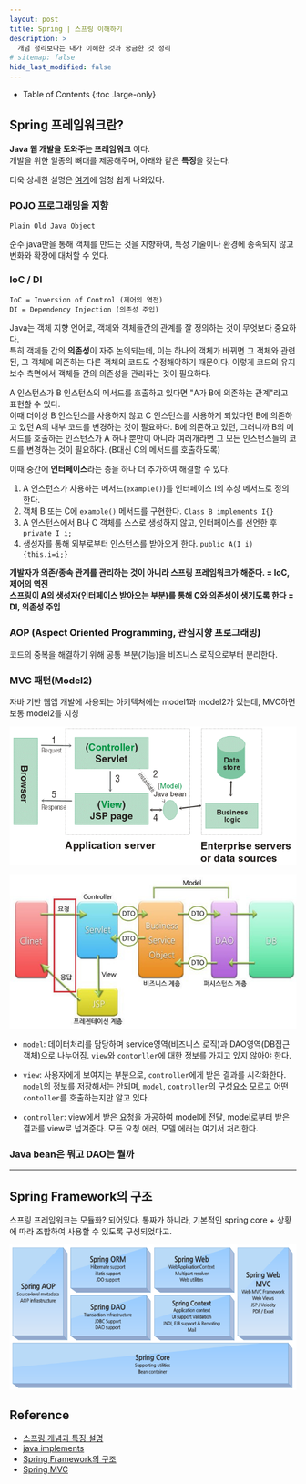 ```yaml
---
layout: post
title: Spring | 스프링 이해하기
description: >
  개념 정리보다는 내가 이해한 것과 궁금한 것 정리
# sitemap: false
hide_last_modified: false
---
```


- Table of Contents
{:toc .large-only}

## Spring 프레임워크란?
**Java 웹 개발을 도와주는 프레임워크** 이다.  
개발을 위한 일종의 뼈대를 제공해주며, 아래와 같은 **특징**을 갖는다. 

더욱 상세한 설명은 [여기](https://www.codestates.com/blog/content/%EC%8A%A4%ED%94%84%EB%A7%81-%EC%8A%A4%ED%94%84%EB%A7%81%EB%B6%80%ED%8A%B8)에 엄청 쉽게 나와있다.

### POJO 프로그래밍을 지향
```
Plain Old Java Object
```
순수 java만을 통해 객체를 만드는 것을 지향하여, 특정 기술이나 환경에 종속되지 않고
변화와 확장에 대처할 수 있다.

### IoC / DI
```
IoC = Inversion of Control (제어의 역전)
DI = Dependency Injection (의존성 주입)
```

Java는 객체 지향 언어로, 객체와 객체들간의 관계를 잘 정의하는 것이 무엇보다 중요하다.  
특히 객체들 간의 **의존성**이 자주 논의되는데, 이는 하나의 객체가 바뀌면 그 객체와 관련된, 그 객체에 의존하는 다른 객체의 코드도 수정해야하기 때문이다. 이렇게 코드의 유지보수 측면에서 객체들 간의 의존성을 관리하는 것이 필요하다.

A 인스턴스가 B 인스턴스의 메서드를 호출하고 있다면 "A가 B에 의존하는 관계"라고 표현할 수 있다.  
이때 더이상 B 인스턴스를 사용하지 않고 C 인스턴스를 사용하게 되었다면 B에 의존하고 있던 A의 내부 코드를 변경하는 것이 필요하다.
B에 의존하고 있던, 그러니까 B의 메서드를 호출하는 인스턴스가 A 하나 뿐만이 아니라 여러개라면
그 모든 인스턴스들의 코드를 변경하는 것이 필요하다. (B대신 C의 메서드를 호출하도록)

이때 중간에 **인터페이스**라는 층을 하나 더 추가하여 해결할 수 있다.
1. A 인스턴스가 사용하는 메서드(`example()`)를 인터페이스 I의 추상 메서드로 정의 한다.
2. 객체 B 또는 C에 `example()` 메서드를 구현한다. `Class B implements I{}`
3. A 인스턴스에서 B나 C 객체를 스스로 생성하지 않고, 인터페이스를 선언한 후 `private I i;`
4. 생성자를 통해 외부로부터 인스턴스를 받아오게 한다. `public A(I i) {this.i=i;}`

**개발자가 의존/종속 관계를 관리하는 것이 아니라 스프링 프레임워크가 해준다. = IoC, 제어의 역전**  
**스프링이 A의 생성자(인터페이스 받아오는 부분)를 통해 C와 의존성이 생기도록 한다 = DI, 의존성 주입**  

### AOP (Aspect Oriented Programming, 관심지향 프로그래밍)

코드의 중복을 해결하기 위해 공통 부분(기능)을 비즈니스 로직으로부터 분리한다.

### MVC 패턴(Model2)

자바 기반 웹앱 개발에 사용되는 아키텍쳐에는 model1과 model2가 있는데, MVC하면 보통 model2를 지칭

![](/assets/img/2023-06-26-Spring-Basic/2023-07-18-11-25-11.png)

![](/assets/img/2023-06-26-Spring-Basic/2023-07-18-11-35-06.png)

- `model`: 데이터처리를 담당하며 service영역(비즈니스 로직)과 DAO영역(DB접근 객체)으로 나누어짐. `view`와 `contorller`에 대한 정보를 가지고 있지 않아야 한다.

- `view`: 사용자에게 보여지는 부분으로, `controller`에게 받은 결과를 시각화한다.
`model`의 정보를 저장해서는 안되며, `model`, `controller`의 구성요소 모르고 어떤 `contoller`를 호출하는지만 알고 있다.

- `controller`: view에서 받은 요청을 가공하여 model에 전달, model로부터 받은 결과를 view로 넘겨준다. 모든 요청 에러, 모델 에러는 여기서 처리한다.


### Java bean은 뭐고 DAO는 뭘까

---

## Spring Framework의 구조

스프링 프레임워크는 모듈화? 되어있다.
통짜가 하니라, 기본적인 spring core + 상황에 따라 조합하여 사용할 수 있도록 구성되었다고.

![](/assets/img/2023-06-26-Spring-Basic/2023-07-18-11-32-59.png)


## Reference
- [스프링 개념과 특징 설명](https://www.codestates.com/blog/content/%EC%8A%A4%ED%94%84%EB%A7%81-%EC%8A%A4%ED%94%84%EB%A7%81%EB%B6%80%ED%8A%B8)
- [java implements](https://velog.io/@hkoo9329/%EC%9E%90%EB%B0%94-extends-implements-%EC%B0%A8%EC%9D%B4)
- [Spring Framework의 구조](https://khj93.tistory.com/entry/Spring-Spring-Framework%EB%9E%80-%EA%B8%B0%EB%B3%B8-%EA%B0%9C%EB%85%90-%ED%95%B5%EC%8B%AC-%EC%A0%95%EB%A6%AC)
- [Spring MVC](https://www.google.com/url?sa=i&url=https%3A%2F%2Fwww.boostcourse.org%2Fweb326%2Flecture%2F58979%3FisDesc%3Dfalse&psig=AOvVaw2IIvHLt8-3sup-l-ndEwzW&ust=1689732303531000&source=images&cd=vfe&opi=89978449&ved=0CBMQjhxqFwoTCIjJzL-Xl4ADFQAAAAAdAAAAABAE)